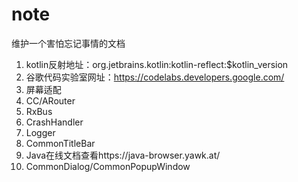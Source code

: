 # note
维护一个害怕忘记事情的文档

1. kotlin反射地址：org.jetbrains.kotlin:kotlin-reflect:$kotlin_version
2. 谷歌代码实验室网址：https://codelabs.developers.google.com/
3. 屏幕适配
4. CC/ARouter
5. RxBus
6. CrashHandler
7. Logger
8. CommonTitleBar
9. Java在线文档查看https://java-browser.yawk.at/
10. CommonDialog/CommonPopupWindow
